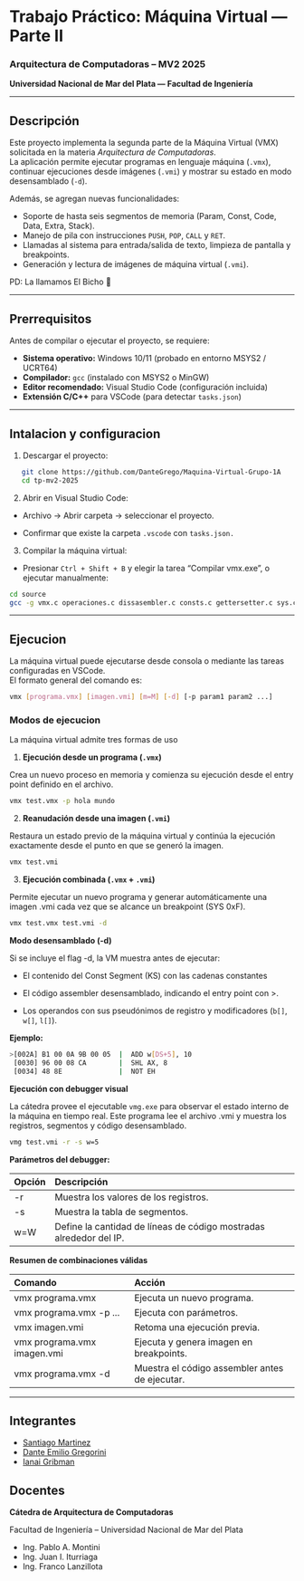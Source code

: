 # Trabajo Práctico: Máquina Virtual — Parte II  
### Arquitectura de Computadoras – MV2 2025  
**Universidad Nacional de Mar del Plata — Facultad de Ingeniería**

---

## Descripción

Este proyecto implementa la segunda parte de la Máquina Virtual (VMX) solicitada en la materia *Arquitectura de Computadoras*.  
La aplicación permite ejecutar programas en lenguaje máquina (`.vmx`), continuar ejecuciones desde imágenes (`.vmi`) y mostrar su estado en modo desensamblado (`-d`).  

Además, se agregan nuevas funcionalidades:  
- Soporte de hasta seis segmentos de memoria (Param, Const, Code, Data, Extra, Stack).  
- Manejo de pila con instrucciones `PUSH`, `POP`, `CALL` y `RET`.  
- Llamadas al sistema para entrada/salida de texto, limpieza de pantalla y breakpoints.  
- Generación y lectura de imágenes de máquina virtual (`.vmi`).


PD: La llamamos El Bicho 👾

---

## Prerrequisitos

Antes de compilar o ejecutar el proyecto, se requiere:

- **Sistema operativo:** Windows 10/11 (probado en entorno MSYS2 / UCRT64)
- **Compilador:** `gcc` (instalado con MSYS2 o MinGW)
- **Editor recomendado:** Visual Studio Code (configuración incluida)
- **Extensión C/C++** para VSCode (para detectar `tasks.json`)

---

## Intalacion y configuracion

1. Descargar el proyecto:
```bash
   git clone https://github.com/DanteGrego/Maquina-Virtual-Grupo-1A
   cd tp-mv2-2025
 ```

2. Abrir en Visual Studio Code:

- Archivo → Abrir carpeta → seleccionar el proyecto.

- Confirmar que existe la carpeta `.vscode` con `tasks.json.`

3. Compilar la máquina virtual:

- Presionar `Ctrl + Shift + B` y elegir la tarea “Compilar vmx.exe”,
o ejecutar manualmente:
```bash
cd source
gcc -g vmx.c operaciones.c dissasembler.c consts.c gettersetter.c sys.c inicializacion.c -o ../debug/vmx.exe
```

---

## Ejecucion 

La máquina virtual puede ejecutarse desde consola o mediante las tareas configuradas en VSCode.  
El formato general del comando es:

```bash
vmx [programa.vmx] [imagen.vmi] [m=M] [-d] [-p param1 param2 ...]
```

### Modos de ejecucion

La máquina virtual admite tres formas de uso
1. **Ejecución desde un programa (`.vmx`)**

Crea un nuevo proceso en memoria y comienza su ejecución desde el entry point definido en el archivo.
```bash
vmx test.vmx -p hola mundo
```

2. **Reanudación desde una imagen (`.vmi`)**

Restaura un estado previo de la máquina virtual y continúa la ejecución exactamente desde el punto en que se generó la imagen.
```bash
vmx test.vmi
```
3. **Ejecución combinada (`.vmx` + `.vmi`)**

Permite ejecutar un nuevo programa y generar automáticamente una imagen .vmi cada vez que se alcance un breakpoint (SYS 0xF).
```bash
vmx test.vmx test.vmi -d
```

**Modo desensamblado (-d)**

Si se incluye el flag -d, la VM muestra antes de ejecutar:

- El contenido del Const Segment (KS) con las cadenas constantes 
- El código assembler desensamblado, indicando el entry point con >.

- Los operandos con sus pseudónimos de registro y modificadores (`b[]`, `w[]`, `l[]`).


**Ejemplo:**
```bash
>[002A] B1 00 0A 9B 00 05  |  ADD w[DS+5], 10
 [0030] 96 00 08 CA        |  SHL AX, 8
 [0034] 48 8E              |  NOT EH
```


**Ejecución con debugger visual**

La cátedra provee el ejecutable `vmg.exe` para observar el estado interno de la máquina en tiempo real.
Este programa lee el archivo .vmi y muestra los registros, segmentos y código desensamblado.
```bash
vmg test.vmi -r -s w=5
```

**Parámetros del debugger:**

| Opción |	Descripción |
|:---------|:------------|
| -r	| Muestra los valores de los registros.|
| -s	| Muestra la tabla de segmentos.|
| w=W	| Define la cantidad de líneas de código mostradas alrededor del IP.|

**Resumen de combinaciones válidas**

| Comando |	Acción |
|:---------|:------------|
| vmx programa.vmx	| Ejecuta un nuevo programa. |
| vmx programa.vmx -p ... |	Ejecuta con parámetros. |
| vmx imagen.vmi |	Retoma una ejecución previa. |
| vmx programa.vmx imagen.vmi |	Ejecuta y genera imagen en breakpoints.|
|vmx programa.vmx -d |	Muestra el código assembler antes de ejecutar.|


---

## Integrantes

- [Santiago Martinez](https://github.com/sneakygrinder)
- [Dante Emilio Gregorini](https://github.com/DanteGrego)
- [Ianai Gribman](https://github.com/IanaiGribman)

## Docentes

**Cátedra de Arquitectura de Computadoras**

Facultad de Ingeniería – Universidad Nacional de Mar del Plata

- Ing. Pablo A. Montini
- Ing. Juan I. Iturriaga
- Ing. Franco Lanzillota